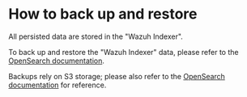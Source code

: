 # How to back up and restore

All persisted data are stored in the "Wazuh Indexer".

To back up and restore the "Wazuh Indexer" data, please refer to the [OpenSearch documentation](https://charmhub.io/opensearch/docs/h-create-backup).

Backups rely on S3 storage; please also refer to the [OpenSearch documentation](https://charmhub.io/opensearch/docs/h-configure-s3) for reference.
